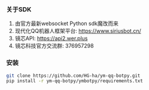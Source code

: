 ### 关于SDK
1.  由官方最新websocket Python sdk魔改而来
2.  现代化QQ机器人框架平台: https://www.siriusbot.cn/
3.  镜芯API: https://api2.wer.plus
4.  镜芯科技官方交流群: 376957298

### 安装

```bash
git clone https://github.com/HG-ha/ym-qq-botpy.git
pip install -r ym-qq-botpy/ymbotpy/requirements.txt
```